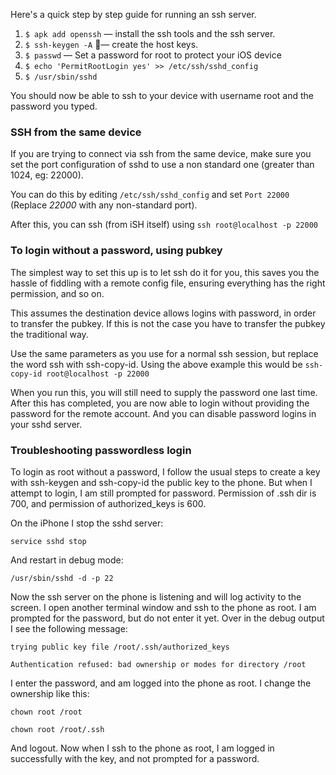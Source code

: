 Here's a quick step by step guide for running an ssh server.

1. `$ apk add openssh` — install the ssh tools and the ssh server.
1. `$ ssh-keygen -A` — create the host keys.
1. `$ passwd` — Set a password for root to protect your iOS device
1. `$ echo 'PermitRootLogin yes' >> /etc/ssh/sshd_config`
1. `$ /usr/sbin/sshd`

You should now be able to ssh to your device with username root and the password you typed.

### SSH from the same device

If you are trying to connect via ssh from the same device, make sure you set the port configuration of sshd to use a non standard one (greater than 1024, eg: 22000).

You can do this by editing `/etc/ssh/sshd_config` and set `Port 22000` (Replace _22000_ with any non-standard port).

After this, you can ssh (from iSH itself) using `ssh root@localhost -p 22000`

### To login without a password, using pubkey

The simplest way to set this up is to let ssh do it for you, this saves you the hassle of fiddling with a remote config file, ensuring everything has the right permission, and so on.

This assumes the destination device allows logins with password, in order to transfer the pubkey. If this is not the case you have to transfer the pubkey the traditional way.

Use the same parameters as you use for a normal ssh session, but replace the word ssh 
with ssh-copy-id. Using the above example this would be 
`ssh-copy-id root@localhost -p 22000`

When you run this, you will still need to supply the password one last time. 
After this has completed, you are now able to login without providing the password for the remote account. And you can disable password logins in your sshd server.

### Troubleshooting passwordless login

To login as root without a password, I follow the usual steps to create a key with ssh-keygen and ssh-copy-id the public key to the phone.  But when I attempt to login, I am still prompted for password.  Permission of .ssh dir is 700, and permission of authorized_keys is 600.

On the iPhone I stop the sshd server:

```
service sshd stop
```
 And restart in debug mode:
```
/usr/sbin/sshd -d -p 22
```

Now the ssh server on the phone is listening and will log activity to the screen.  I open another terminal window and ssh to the phone as root.  I am prompted for the password, but do not enter it yet.  Over in the debug output I see the following message:

`trying public key file /root/.ssh/authorized_keys`

`Authentication refused: bad ownership or modes for directory /root`

I enter the password, and am logged into the phone as root.  I change the ownership like this:

```
chown root /root
```
```
chown root /root/.ssh
```

And logout.  Now when I ssh to the phone as root, I am logged in successfully with the key, and not prompted for a password.

